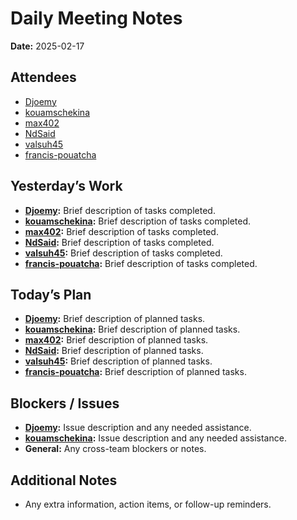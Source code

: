 # Daily Meeting Notes

**Date:** 2025-02-17

## Attendees
- [Djoemy](https://github.com/Djoemy)
- [kouamschekina](https://github.com/kouamschekina)
- [max402](https://github.com/max402)
- [NdSaid](https://github.com/NdSaid)
- [valsuh45](https://github.com/valsuh45)
- [francis-pouatcha](https://github.com/francis-pouatcha)

## Yesterday’s Work
- **[Djoemy](https://github.com/Djoemy):** Brief description of tasks completed.
- **[kouamschekina](https://github.com/kouamschekina):** Brief description of tasks completed.
- **[max402](https://github.com/max402):** Brief description of tasks completed.
- **[NdSaid](https://github.com/NdSaid):** Brief description of tasks completed.
- **[valsuh45](https://github.com/valsuh45):** Brief description of tasks completed.
- **[francis-pouatcha](https://github.com/francis-pouatcha):** Brief description of tasks completed.

## Today’s Plan
- **[Djoemy](https://github.com/Djoemy):** Brief description of planned tasks.
- **[kouamschekina](https://github.com/kouamschekina):** Brief description of planned tasks.
- **[max402](https://github.com/max402):** Brief description of planned tasks.
- **[NdSaid](https://github.com/NdSaid):** Brief description of planned tasks.
- **[valsuh45](https://github.com/valsuh45):** Brief description of planned tasks.
- **[francis-pouatcha](https://github.com/francis-pouatcha):** Brief description of planned tasks.

## Blockers / Issues
- **[Djoemy](https://github.com/Djoemy):** Issue description and any needed assistance.
- **[kouamschekina](https://github.com/kouamschekina):** Issue description and any needed assistance.
- **General:** Any cross-team blockers or notes.

## Additional Notes
- Any extra information, action items, or follow-up reminders.
